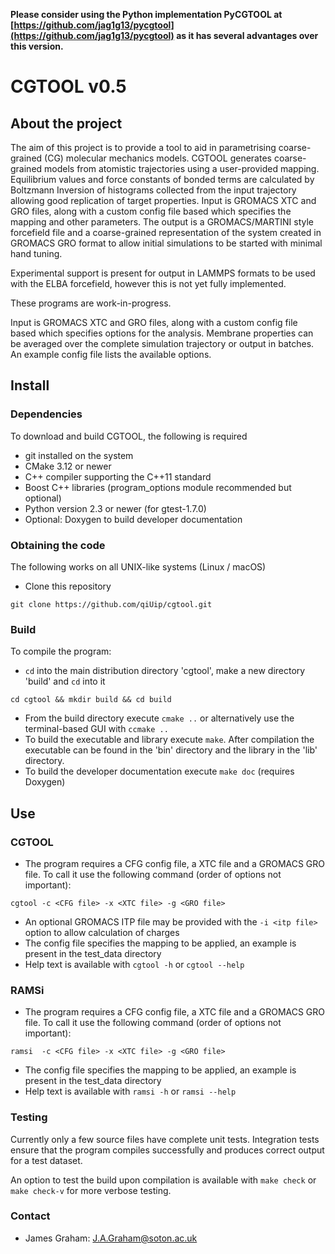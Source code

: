 
**Please consider using the Python implementation PyCGTOOL at [https://github.com/jag1g13/pycgtool](https://github.com/jag1g13/pycgtool) as it has several advantages over this version.**

# CGTOOL v0.5
## About the project
The aim of this project is to provide a tool to aid in parametrising coarse-grained (CG) molecular mechanics models.  CGTOOL generates coarse-grained models from atomistic trajectories using a user-provided mapping.  Equilibrium values and force constants of bonded terms are calculated by Boltzmann Inversion of histograms collected from the input trajectory allowing good replication of target properties.
Input is GROMACS XTC and GRO files, along with a custom config file based which specifies the mapping and other parameters.
The output is a GROMACS/MARTINI style forcefield file and a coarse-grained representation of the system created in GROMACS GRO format to allow initial simulations to be started with minimal hand tuning.

Experimental support is present for output in LAMMPS formats to be used with the ELBA forcefield, however this is not yet fully implemented.

These programs are work-in-progress.

Input is GROMACS XTC and GRO files, along with a custom config file based which specifies options for the analysis.  Membrane properties can be averaged over the complete simulation trajectory or output in batches.  An example config file lists the available options.

## Install
### Dependencies
To download and build CGTOOL, the following is required
* git installed on the system
* CMake 3.12 or newer
* C++ compiler supporting the C++11 standard
* Boost C++ libraries (program\_options module recommended but optional)
* Python version 2.3 or newer (for gtest-1.7.0)
* Optional: Doxygen to build developer documentation

### Obtaining the code
The following works on all UNIX-like systems (Linux / macOS) 
* Clone this repository
```
git clone https://github.com/qiUip/cgtool.git
```
### Build
To compile the program:
* `cd` into the main distribution directory 'cgtool', make a new directory 'build' and `cd` into it
```
cd cgtool && mkdir build && cd build
```
* From the build directory execute `cmake ..` or alternatively use the terminal-based GUI with `ccmake ..`
* To build the executable and library execute `make`.  After compilation the executable can be found in the 'bin' directory and the library in the 'lib' directory.
* To build the developer documentation execute `make doc` (requires Doxygen)

## Use
### CGTOOL
* The program requires a CFG config file, a XTC file and a GROMACS GRO file. To call it use the following command (order of options not important):
```
cgtool -c <CFG file> -x <XTC file> -g <GRO file>
```
* An optional GROMACS ITP file may be provided with the `-i <itp file>` option to allow calculation of charges
* The config file specifies the mapping to be applied, an example is present in the test\_data directory
* Help text is available with `cgtool -h` or `cgtool --help`

### RAMSi
* The program requires a CFG config file, a XTC file and a GROMACS GRO file. To call it use the following command (order of options not important):
```
ramsi  -c <CFG file> -x <XTC file> -g <GRO file>
```
* The config file specifies the mapping to be applied, an example is present in the test\_data directory
* Help text is available with `ramsi -h` or `ramsi --help`

### Testing
Currently only a few source files have complete unit tests.  Integration tests ensure that the program compiles successfully and produces correct output for a test dataset.

An option to test the build upon compilation is available with `make check` or `make check-v` for more verbose testing.

### Contact
* James Graham: <J.A.Graham@soton.ac.uk>
  
